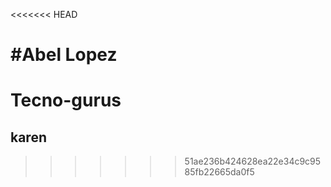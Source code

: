 <<<<<<< HEAD


#Abel Lopez 
=======
# Tecno-gurus
## karen
>>>>>>> 51ae236b424628ea22e34c9c9585fb22665da0f5
